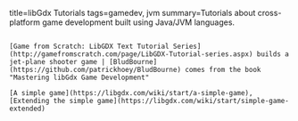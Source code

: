 title=libGdx Tutorials
tags=gamedev, jvm
summary=Tutorials about cross-platform game development built using Java/JVM languages.
~~~~~~

[Game from Scratch: LibGDX Text Tutorial Series](http://gamefromscratch.com/page/LibGDX-Tutorial-series.aspx) builds a jet-plane shooter game | [BludBourne](https://github.com/patrickhoey/BludBourne) comes from the book "Mastering libGdx Game Development"

[A simple game](https://libgdx.com/wiki/start/a-simple-game), [Extending the simple game](https://libgdx.com/wiki/start/simple-game-extended)